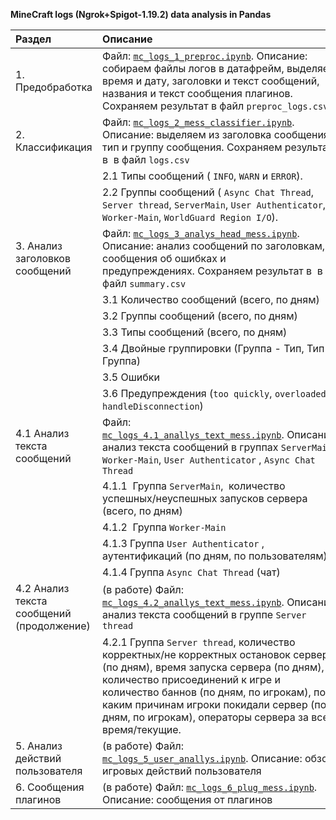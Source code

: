 **MineCraft logs (Ngrok+Spigot-1.19.2)  data analysis in Pandas**

| Раздел                                    | Описание                                                                                                                                                                                                                                                                                                            |
|:----------------------------------------- |:------------------------------------------------------------------------------------------------------------------------------------------------------------------------------------------------------------------------------------------------------------------------------------------------------------------- |
| 1. Предобработка                          | Файл: [`mc_logs_1_preproc.ipynb`](https://github.com/vi-bo/minecraft_log/blob/main/mc_logs_1_preproc.ipynb). Описание: собираем файлы логов в датафрейм, выделяем время и дату, заголовки и текст сообщений, названия и текст сообщения плагинов. Сохраняем результат в файл `preproc_logs.csv`                     |
| 2. Классификация                          | Файл: [`mc_logs_2_mess_classifier.ipynb`](https://github.com/vi-bo/minecraft_log/blob/main/mc_logs_2_mess_classifier.ipynb).  Описание: выделяем из заголовка сообщения тип и группу сообщения. Сохраняем результат в  в файл `logs.csv`                                                                            |
|                                           | 2.1 Типы сообщений ( `INFO`, `WARN` и `ERROR`).                                                                                                                                                                                                                                                                     |
|                                           | 2.2 Группы сообщений ( `Async Chat Thread`, `Server thread`, `ServerMain`, `User Authenticator`, `Worker-Main`, `WorldGuard Region I/O`).                                                                                                                                                                           |
| 3. Анализ заголовков сообщений            | Файл: [`mc_logs_3_analys_head_mess.ipynb`](https://github.com/vi-bo/minecraft_log/blob/main/mc_logs_3_analys_head_mess.ipynb).  Описание: анализ сообщений по заголовкам, сообщения об ошибках и предупреждениях. Сохраняем результат в  в файл `summary.csv`                                                       |
|                                           | 3.1 Количество сообщений (всего, по дням)                                                                                                                                                                                                                                                                           |
|                                           | 3.2 Группы сообщений (всего, по дням)                                                                                                                                                                                                                                                                               |
|                                           | 3.3 Типы сообщений (всего, по дням)                                                                                                                                                                                                                                                                                 |
|                                           | 3.4 Двойные группировки (Группа - Тип, Тип - Группа)                                                                                                                                                                                                                                                                |
|                                           | 3.5 Ошибки                                                                                                                                                                                                                                                                                                          |
|                                           | 3.6 Предупреждения (`too quickly`, `overloaded`, `handleDisconnection`)                                                                                                                                                                                                                                             |
| 4.1 Анализ текста сообщений               | Файл: [`mc_logs_4.1_anallys_text_mess.ipynb`](https://github.com/vi-bo/minecraft_log/blob/main/mc_logs_4.1_anallys_text_mess.ipynb). Описание: анализ текста сообщений в группах `ServerMain`, `Worker-Main`, `User Authenticator` , `Async Chat Thread`                                                            |
|                                           | 4.1.1  Группа `ServerMain`,  количество успешных/неуспешных запусков сервера (всего, по дням)                                                                                                                                                                                                                       |
|                                           | 4.1.2  Группа `Worker-Main`                                                                                                                                                                                                                                                                                         |
|                                           | 4.1.3 Группа `User Authenticator` , аутентификаций (по дням, по пользователям)                                                                                                                                                                                                                                      |
|                                           | 4.1.4 Группа `Async Chat Thread` (чат)                                                                                                                                                                                                                                                                              |
| 4.2 Анализ текста сообщений (продолжение) | (в работе) Файл: [`mc_logs_4.2_anallys_text_mess.ipynb`](https://github.com/vi-bo/minecraft_log/blob/main/mc_logs_4.2_anallys_text_mess.ipynb). Описание: анализ текста сообщений в группе `Server thread`                                                                                                          |
|                                           | 4.2.1 Группа `Server thread`, количество корректных/не корректных остановок сервера (по дням), время запуска сервера (по дням),  количество присоединений к игре и количество баннов (по дням, по игрокам), по каким причинам игроки покидали сервер (по дням, по игрокам), операторы сервера за все время/текущие. |
| 5. Анализ действий пользователя           | (в работе) Файл: [`mc_logs_5_user_anallys.ipynb`](https://github.com/vi-bo/minecraft_log/blob/main/mc_logs_5_user_anallys.ipynb). Описание: обзор игровых действий пользователя                                                                                                                                     |
| 6. Сообщения плагинов                     | (в работе) Файл: [`mc_logs_6_plug_mess.ipynb`](https://github.com/vi-bo/minecraft_log/blob/main/mc_logs_6_plug_mess.ipynb). Описание: сообщения от плагинов                                                                                                                                                         |
